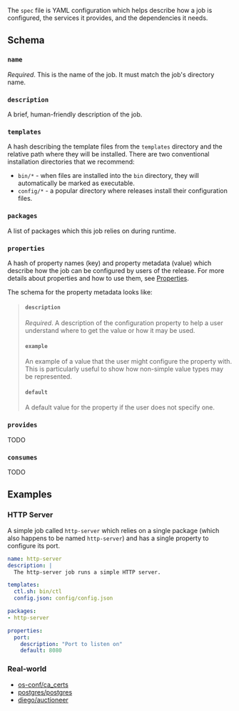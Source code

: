 The `spec` file is YAML configuration which helps describe how a job is configured, the services it provides, and the dependencies it needs.

## Schema

### **`name`**

*Required*. This is the name of the job. It must match the job's directory name.


### **`description`**

A brief, human-friendly description of the job.


### **`templates`**

A hash describing the template files from the `templates` directory and the relative path where they will be installed. There are two conventional installation directories that we recommend:

 * `bin/*` - when files are installed into the `bin` directory, they will automatically be marked as executable.
 * `config/*` - a popular directory where releases install their configuration files.


### **`packages`**

A list of packages which this job relies on during runtime.


### **`properties`**

A hash of property names (key) and property metadata (value) which describe how the job can be configured by users of the release. For more details about properties and how to use them, see [Properties](../../../properties.md).

The schema for the property metadata looks like:

> #### **`description`**
>
> *Required*. A description of the configuration property to help a user understand where to get the value or how it may be used.
>
>
> #### **`example`**
>
> An example of a value that the user might configure the property with. This is particularly useful to show how non-simple value types may be represented.
>
>
> #### **`default`**
>
> A default value for the property if the user does not specify one.


### **`provides`**

TODO

### **`consumes`**

TODO


## Examples

### HTTP Server

A simple job called `http-server` which relies on a single package (which also happens to be named `http-server`) and has a single property to configure its port.

```yaml
name: http-server
description: |
  The http-server job runs a simple HTTP server.

templates:
  ctl.sh: bin/ctl
  config.json: config/config.json

packages:
- http-server

properties:
  port:
    description: "Port to listen on"
    default: 8080
```


### Real-world

 * [os-conf/ca_certs](https://github.com/cloudfoundry/os-conf-release/blob/22510c5582adb5d2c23e95ebd2b56ec24bb1141a/jobs/ca_certs/spec)
 * [postgres/postgres](https://github.com/cloudfoundry/postgres-release/blob/64248bfdecb2d2d0e357c845cd2f7cf9335f38ca/jobs/postgres/spec)
 * [diego/auctioneer](https://github.com/cloudfoundry/diego-release/blob/3855cb32ba50f30901277c8b4fd4eff6d6b45983/jobs/auctioneer/spec)
